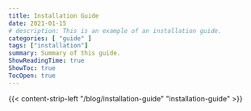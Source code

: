 ```yaml
---
title: Installation Guide
date: 2021-01-15
# description: This is an example of an installation guide.
categories: [ "guide" ]
tags: ["installation"]
summary: Summary of this guide.
ShowReadingTime: true
ShowToc: true
TocOpen: true
---
```


{{< content-strip-left "/blog/installation-guide" "installation-guide" >}}
